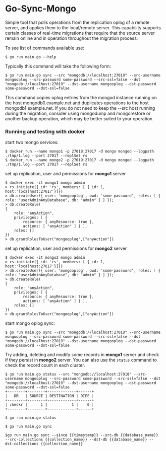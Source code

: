 # Go-Sync-Mongo

Simple tool that polls operations from the replication oplog of a remote server, and applies them to the local/remote server. This capability supports certain classes of real-time migrations that require that the source server remain online and in operation throughout the migration process.

To see list of commands available use:
```
$ go run main.go --help
```

Typically this command will take the following form:
```
$ go run main.go sync --src "mongodb://localhost:27018" --src-username mongooplog --src-password some-password --src-ssl=false --dst "mongodb://localhost:27019" --dst-username mongooplog --dst-password some-password --dst-ssl=false
```

This command copies oplog entries from the mongod instance running on the host mongodb0.example.net and duplicates operations to the host mongodb1.example.net. If you do not need to keep the --src host running during the migration, consider using mongodump and mongorestore or another backup operation, which may be better suited to your operation.

### Running and testing with docker

start two mongo services:
```
$ docker run --name mongo1 -p 27018:27017 -d mongo mongod --logpath ./tmp/1.log --port 27017 --replSet rs
$ docker run --name mongo2 -p 27019:27017 -d mongo mongod --logpath ./tmp/1.log --port 27017 --replSet rs
```

set up replication, user and permissions for **mongo1** server
```
$ docker exec -it mongo1 mongo admin
> rs.initiate({_id: 'rs', members: [ {_id: 1, host:'localhost:27017'}]})
> db.createUser({ user: 'mongooplog', pwd: 'some-password', roles: [ { role: "userAdminAnyDatabase", db: "admin" } ] });
> db.createRole( 
{ 
    role: "anyAction", 
    privileges: [ { 
        resource: { anyResource: true }, 
        actions: [ "anyAction" ] } ], 
    roles: []
})
> db.grantRolesToUser("mongooplog",["anyAction"])
```

set up replication, user and permissions for **mongo2** server
```
$ docker exec -it mongo2 mongo admin
> rs.initiate({_id: 'rs', members: [ {_id: 1, host:'localhost:27017'}]})
> db.createUser({ user: 'mongooplog', pwd: 'some-password', roles: [ { role: "userAdminAnyDatabase", db: "admin" } ] });
> db.createRole( 
{ 
    role: "anyAction", 
    privileges: [ { 
        resource: { anyResource: true }, 
        actions: [ "anyAction" ] } ], 
    roles: []
})
> db.grantRolesToUser("mongooplog",["anyAction"])
```

start mongo oplog sync:
```
$ go run main.go sync --src "mongodb://localhost:27018" --src-username mongooplog --src-password some-password --src-ssl=false --dst "mongodb://localhost:27019" --dst-username mongooplog --dst-password some-password --dst-ssl=false
```

Try adding, deleting and modify some records in **mongo1** server and check if they persist in **mongo2** server. You can also use the `status` command to check the record count in each cluster.
```
$ go run main.go status --src "mongodb://localhost:27018" --src-username mongooplog --src-password some-password --src-ssl=false --dst "mongodb://localhost:27019" --dst-username mongooplog --dst-password some-password --dst-ssl=false
+--------+--------+-------------+------+
|   DB   | SOURCE | DESTINATION | DIFF |
+--------+--------+-------------+------+
| checkr |      1 |           1 |    0 |
+--------+--------+-------------+------+
```

```
$ go run main.go status
```

```
$ go run main.go sync
```

```
$go run main.go sync --since {{timestamp}} --src-db {{database_name}} --src-collections {{collection_name}} --dst-db {{database_name}} --dst-collections {{collection_name}}
```